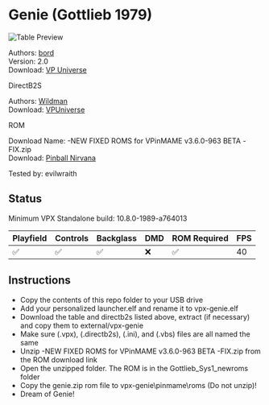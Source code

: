 # Genie (Gottlieb 1979)

![Table Preview](https://vpuniverse.com/screenshots/monthly_2022_01/Genie_DT.jpg.1e6d13d1ffcaed3fc24e1855fb23cede.jpg)

Authors: [bord](https://vpuniverse.com/profile/9265-bord/)  
Version: 2.0  
Download: [VP Universe](https://vpuniverse.com/files/file/8711-genie-gottlieb-1979/)

DirectB2S

Authors: [Wildman](https://vpuniverse.com/profile/5-wildman/)  
Download: [VPUniverse](https://vpuniverse.com/files/file/3053-genie-gottlieb-1979/)

ROM

Download Name: -NEW FIXED ROMS for VPinMAME v3.6.0-963 BETA -FIX.zip  
Download: [Pinball Nirvana](https://pinballnirvana.com/forums/resources/new-fixed-roms-for-vpinmame-v3-6-0-963-beta.8379/)

Tested by: evilwraith

## Status 

Minimum VPX Standalone build: 10.8.0-1989-a764013

| Playfield | Controls | Backglass | DMD | ROM Required | FPS | 
|-----------|----------|-----------|-----|--------------|-----|
| :white_check_mark: | :white_check_mark: | :white_check_mark: | :x: | :white_check_mark: | 40 |

## Instructions

- Copy the contents of this repo folder to your USB drive
- Add your personalized launcher.elf and rename it to vpx-genie.elf
- Download the table and directb2s listed above, extract (if necessary) and copy them to external/vpx-genie
- Make sure (.vpx), (.directb2s), (.ini), and (.vbs) files are all named the same
- Unzip -NEW FIXED ROMS for VPinMAME v3.6.0-963 BETA -FIX.zip from the ROM download link
- Open the unzipped folder. The ROM is in the Gottlieb_Sys1_newroms folder
- Copy the genie.zip rom file to vpx-genie\pinmame\roms (Do not unzip)!
- Dream of Genie!
